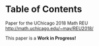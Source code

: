 
# Table of Contents



Paper for the UChicago 2018 Math REU <http://math.uchicago.edu/~may/REU2018/>

This paper is a ****Work in Progress!****

